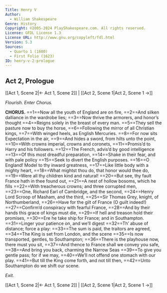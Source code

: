 ```yaml
---
Title: Henry V
Author: 
  - William Shakespeare
Genre: History
Copyright: ©2005-2024 PlayShakespeare.com. All rights reserved.
License: GFDL License 1.3
License URL: http://www.gnu.org/copyleft/fdl.html
Version: 5.3
Sources:
  - Quarto 1 (1600)
  - First Folio (1623)
ID: henry-v-2-prologue
---
```


## Act 2, Prologue
[[Act 1, Scene 2|← Act 1, Scene 2]] | [[Act 2, Scene 1|Act 2, Scene 1 →]]


*Flourish. Enter Chorus.*

**CHORUS.**
==1==Now all the youth of England are on fire,
==2==And silken dalliance in the wardrobe lies;
==3==Now thrive the armorers, and honor’s thought
==4==Reigns solely in the breast of every man.
==5==They sell the pasture now to buy the horse,
==6==Following the mirror of all Christian kings,
==7==With winged heels, as English Mercuries.
==8==For now sits Expectation in the air,
==9==And hides a sword, from hilts unto the point,
==10==With crowns imperial, crowns and coronets,
==11==Promis’d to Harry and his followers.
==12==The French, advis’d by good intelligence
==13==Of this most dreadful preparation,
==14==Shake in their fear, and with pale policy
==15==Seek to divert the English purposes.
==16==O England! Model to thy inward greatness,
==17==Like little body with a mighty heart,
==18==What mightst thou do, that honor would thee do,
==19==Were all thy children kind and natural!
==20==But see, thy fault France hath in thee found out,
==21==A nest of hollow bosoms, which he fills
==22==With treacherous crowns; and three corrupted men,
==23==One, Richard Earl of Cambridge, and the second,
==24==Henry Lord Scroop of Masham, and the third,
==25==Sir Thomas Grey, knight, of Northumberland,
==26==Have for the gilt of France (O guilt indeed!) 
==27==Confirm’d conspiracy with fearful France,
==28==And by their hands this grace of kings must die,
==29==If hell and treason hold their promises,
==30==Ere he take ship for France; and in Southampton.
==31==Linger your patience on, and we’ll digest
==32==Th’ abuse of distance; force a play:
==33==The sum is paid, the traitors are agreed,
==34==The King is set from London, and the scene
==35==Is now transported, gentles, to Southampton;
==36==There is the playhouse now, there must you sit,
==37==And thence to France shall we convey you safe,
==38==And bring you back, charming the Narrow Seas
==39==To give you gentle pass; for if we may,
==40==We’ll not offend one stomach with our play.
==41==But till the King come forth, and not till then,
==42==Unto Southampton do we shift our scene.


*Exit.*

[[Act 1, Scene 2|← Act 1, Scene 2]] | [[Act 2, Scene 1|Act 2, Scene 1 →]]